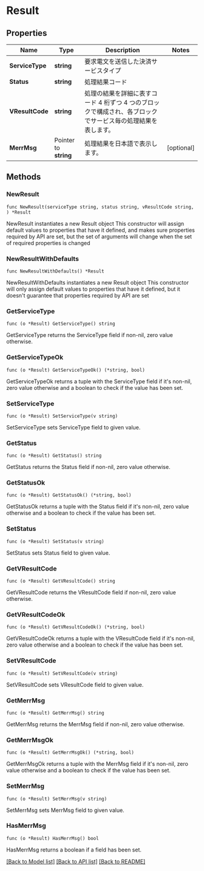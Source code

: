 # Result

## Properties

Name | Type | Description | Notes
------------ | ------------- | ------------- | -------------
**ServiceType** | **string** | 要求電文を送信した決済サービスタイプ | 
**Status** | **string** | 処理結果コード | 
**VResultCode** | **string** | 処理の結果を詳細に表すコード 4 桁ずつ 4 つのブロックで構成され、各ブロックでサービス毎の処理結果を表します。  | 
**MerrMsg** | Pointer to **string** | 処理結果を日本語で表示します。 | [optional] 

## Methods

### NewResult

`func NewResult(serviceType string, status string, vResultCode string, ) *Result`

NewResult instantiates a new Result object
This constructor will assign default values to properties that have it defined,
and makes sure properties required by API are set, but the set of arguments
will change when the set of required properties is changed

### NewResultWithDefaults

`func NewResultWithDefaults() *Result`

NewResultWithDefaults instantiates a new Result object
This constructor will only assign default values to properties that have it defined,
but it doesn't guarantee that properties required by API are set

### GetServiceType

`func (o *Result) GetServiceType() string`

GetServiceType returns the ServiceType field if non-nil, zero value otherwise.

### GetServiceTypeOk

`func (o *Result) GetServiceTypeOk() (*string, bool)`

GetServiceTypeOk returns a tuple with the ServiceType field if it's non-nil, zero value otherwise
and a boolean to check if the value has been set.

### SetServiceType

`func (o *Result) SetServiceType(v string)`

SetServiceType sets ServiceType field to given value.


### GetStatus

`func (o *Result) GetStatus() string`

GetStatus returns the Status field if non-nil, zero value otherwise.

### GetStatusOk

`func (o *Result) GetStatusOk() (*string, bool)`

GetStatusOk returns a tuple with the Status field if it's non-nil, zero value otherwise
and a boolean to check if the value has been set.

### SetStatus

`func (o *Result) SetStatus(v string)`

SetStatus sets Status field to given value.


### GetVResultCode

`func (o *Result) GetVResultCode() string`

GetVResultCode returns the VResultCode field if non-nil, zero value otherwise.

### GetVResultCodeOk

`func (o *Result) GetVResultCodeOk() (*string, bool)`

GetVResultCodeOk returns a tuple with the VResultCode field if it's non-nil, zero value otherwise
and a boolean to check if the value has been set.

### SetVResultCode

`func (o *Result) SetVResultCode(v string)`

SetVResultCode sets VResultCode field to given value.


### GetMerrMsg

`func (o *Result) GetMerrMsg() string`

GetMerrMsg returns the MerrMsg field if non-nil, zero value otherwise.

### GetMerrMsgOk

`func (o *Result) GetMerrMsgOk() (*string, bool)`

GetMerrMsgOk returns a tuple with the MerrMsg field if it's non-nil, zero value otherwise
and a boolean to check if the value has been set.

### SetMerrMsg

`func (o *Result) SetMerrMsg(v string)`

SetMerrMsg sets MerrMsg field to given value.

### HasMerrMsg

`func (o *Result) HasMerrMsg() bool`

HasMerrMsg returns a boolean if a field has been set.


[[Back to Model list]](../README.md#documentation-for-models) [[Back to API list]](../README.md#documentation-for-api-endpoints) [[Back to README]](../README.md)


